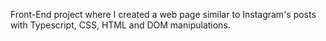 Front-End project where I created a web page similar to Instagram's posts with Typescript, CSS, HTML and DOM manipulations. 
